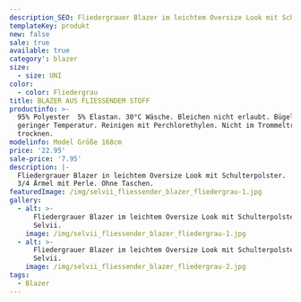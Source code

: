 ```yaml
---
description_SEO: Fliedergrauer Blazer im leichtem Oversize Look mit Schulterpolster von Selvii.
templateKey: produkt
new: false
sale: true
available: true
category': blazer
size:
  - size: UNI
color:
  - color: Fliedergrau
title: BLAZER AUS FLIESSENDEM STOFF
productinfo: >-
  95% Polyester  5% Elastan. 30°C Wäsche. Bleichen nicht erlaubt. Bügeln mit
  geringer Temperatur. Reinigen mit Perchlorethylen. Nicht im Trommeltrockner
  trocknen.
modelinfo: Model Größe 168cm
price: '22.95'
sale-price: '7.95'
description: |-
  Fliedergrauer Blazer in leichtem Oversize Look mit Schulterpolster.
  3/4 Ärmel mit Perle. Ohne Taschen.
featuredImage: /img/selvii_fliessender_blazer_fliedergrau-1.jpg
gallery:
  - alt: >-
      Fliedergrauer Blazer im leichtem Oversize Look mit Schulterpolster von
      Selvii.
    image: /img/selvii_fliessender_blazer_fliedergrau-1.jpg
  - alt: >-
      Fliedergrauer Blazer im leichtem Oversize Look mit Schulterpolster von
      Selvii.
    image: /img/selvii_fliessender_blazer_fliedergrau-2.jpg
tags:
  - Blazer
---
```


